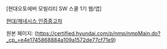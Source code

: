 [현대오토에버 모빌리티 SW 스쿨 1기 웹/앱]

[현대/제네시스 인증중고차](https://friend5hip.github.io/2024website01/)

원본 페이지: (https://certified.hyundai.com/p/nmp/nmpMain.do?_cp_=e4e1745868884a109a1572de77cf71e9)
